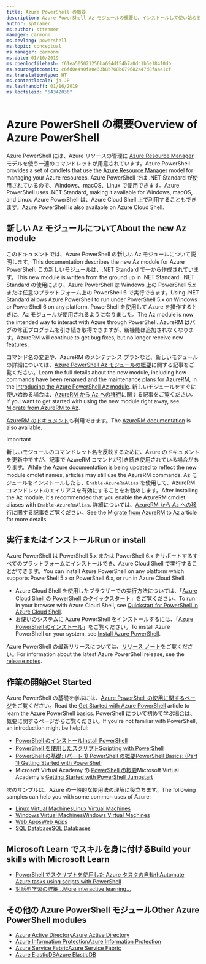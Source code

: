 ```yaml
---
title: Azure PowerShell の概要
description: Azure PowerShell Az モジュールの概要と、インストールして使い始める方法に関する情報。
author: sptramer
ms.author: sttramer
manager: carmonm
ms.devlang: powershell
ms.topic: conceptual
ms.manager: carmonm
ms.date: 01/10/2019
ms.openlocfilehash: f61ea505021256ba694df54b7a0dc1b5e184f0db
ms.sourcegitcommit: c6fd0e490fa0e33b8b768b679682a47d8faae1cf
ms.translationtype: HT
ms.contentlocale: ja-JP
ms.lasthandoff: 01/16/2019
ms.locfileid: "54342036"
---
```

# <a name="overview-of-azure-powershell"></a><span data-ttu-id="4ef68-103">Azure PowerShell の概要</span><span class="sxs-lookup"><span data-stu-id="4ef68-103">Overview of Azure PowerShell</span></span>

<span data-ttu-id="4ef68-104">Azure PowerShell には、Azure リソースの管理に [Azure Resource Manager](/azure/azure-resource-manager/resource-group-overview) モデルを使う一連のコマンドレットが用意されています。</span><span class="sxs-lookup"><span data-stu-id="4ef68-104">Azure PowerShell provides a set of cmdlets that use the [Azure Resource Manager](/azure/azure-resource-manager/resource-group-overview) model for managing your Azure resources.</span></span> <span data-ttu-id="4ef68-105">Azure PowerShell では .NET Standard が使用されているので、Windows、macOS、Linux で使用できます。</span><span class="sxs-lookup"><span data-stu-id="4ef68-105">Azure PowerShell uses .NET Standard, making it available for Windows, macOS, and Linux.</span></span>
<span data-ttu-id="4ef68-106">Azure PowerShell は、Azure Cloud Shell 上で利用することもできます。</span><span class="sxs-lookup"><span data-stu-id="4ef68-106">Azure PowerShell is also available on Azure Cloud Shell.</span></span>

## <a name="about-the-new-az-module"></a><span data-ttu-id="4ef68-107">新しい Az モジュールについて</span><span class="sxs-lookup"><span data-stu-id="4ef68-107">About the new Az module</span></span>

<span data-ttu-id="4ef68-108">このドキュメントでは、Azure PowerShell の新しい Az モジュールについて説明します。</span><span class="sxs-lookup"><span data-stu-id="4ef68-108">This documentation describes the new Az module for Azure PowerShell.</span></span> <span data-ttu-id="4ef68-109">この新しいモジュールは、.NET Standard で一から作成されています。</span><span class="sxs-lookup"><span data-stu-id="4ef68-109">This new module is written from the ground up in .NET Standard.</span></span> <span data-ttu-id="4ef68-110">.NET Standard の使用により、Azure PowerShell は Windows 上の PowerShell 5.x または任意のプラットフォーム上の PowerShell 6 で実行できます。</span><span class="sxs-lookup"><span data-stu-id="4ef68-110">Using .NET Standard allows Azure PowerShell to run under PowerShell 5.x on Windows or PowerShell 6 on any platform.</span></span> <span data-ttu-id="4ef68-111">PowerShell を使用して Azure を操作するときに、Az モジュールが使用されるようになりました。</span><span class="sxs-lookup"><span data-stu-id="4ef68-111">The Az module is now the intended way to interact with Azure through PowerShell.</span></span>
<span data-ttu-id="4ef68-112">AzureRM はバグの修正プログラムを引き続き取得できますが、新機能は追加されなくなります。</span><span class="sxs-lookup"><span data-stu-id="4ef68-112">AzureRM will continue to get bug fixes, but no longer receive new features.</span></span>

<span data-ttu-id="4ef68-113">コマンド名の変更や、AzureRM のメンテナンス プランなど、新しいモジュールの詳細については、[Azure PowerShell Az モジュールの概要](new-azureps-module-az.md)に関する記事をご覧ください。</span><span class="sxs-lookup"><span data-stu-id="4ef68-113">Learn the full details about the new module, including how commands have been renamed and the maintenance plans for AzureRM, in the [Introducing the Azure PowerShell Az module](new-azureps-module-az.md).</span></span> <span data-ttu-id="4ef68-114">新しいモジュールをすぐに使い始める場合は、[AzureRM から Az への移行](migrate-from-azurerm-to-az.md)に関する記事をご覧ください。</span><span class="sxs-lookup"><span data-stu-id="4ef68-114">If you want to get started with using the new module right away, see [Migrate from AzureRM to Az](migrate-from-azurerm-to-az.md).</span></span>

<span data-ttu-id="4ef68-115">[AzureRM のドキュメント](/powershell/azure/azurerm)も利用できます。</span><span class="sxs-lookup"><span data-stu-id="4ef68-115">The [AzureRM documentation](/powershell/azure/azurerm) is also available.</span></span>

> [!IMPORTANT]
>
> <span data-ttu-id="4ef68-116">新しいモジュールのコマンドレット名を反映するために、Azure のドキュメントを更新中ですが、記事で AzureRM コマンドが引き続き使用されている場合があります。</span><span class="sxs-lookup"><span data-stu-id="4ef68-116">While the Azure documentation is being updated to reflect the new module cmdlet names, articles may still use the AzureRM commands.</span></span> <span data-ttu-id="4ef68-117">Az モジュールをインストールしたら、`Enable-AzureRmAlias` を使用して、AzureRM コマンドレットのエイリアスを有効にすることをお勧めします。</span><span class="sxs-lookup"><span data-stu-id="4ef68-117">After installing the Az module, it's recommended that you enable the AzureRM cmdlet aliases with `Enable-AzureRmAlias`.</span></span> <span data-ttu-id="4ef68-118">詳細については、[AzureRM から Az への移行](migrate-from-azurerm-to-az.md)に関する記事をご覧ください。</span><span class="sxs-lookup"><span data-stu-id="4ef68-118">See the [Migrate from AzureRM to Az](migrate-from-azurerm-to-az.md) article for more details.</span></span>

## <a name="run-or-install"></a><span data-ttu-id="4ef68-119">実行またはインストール</span><span class="sxs-lookup"><span data-stu-id="4ef68-119">Run or install</span></span>

<span data-ttu-id="4ef68-120">Azure PowerShell は PowerShell 5.x または PowerShell 6.x をサポートするすべてのプラットフォームにインストールでき、Azure Cloud Shell で実行することができます。</span><span class="sxs-lookup"><span data-stu-id="4ef68-120">You can install Azure PowerShell on any platform which supports PowerShell 5.x or PowerShell 6.x, or run in Azure Cloud Shell.</span></span>

* <span data-ttu-id="4ef68-121">Azure Cloud Shell を使用したブラウザーでの実行方法については、「[Azure Cloud Shell の PowerShell のクイックスタート](/azure/cloud-shell/quickstart-powershell)」をご覧ください。</span><span class="sxs-lookup"><span data-stu-id="4ef68-121">To run in your browser with Azure Cloud Shell, see [Quickstart for PowerShell in Azure Cloud Shell](/azure/cloud-shell/quickstart-powershell).</span></span>
* <span data-ttu-id="4ef68-122">お使いのシステムに Azure PowerShell をインストールするには、「[Azure PowerShell のインストール](install-az-ps.md)」をご覧ください。</span><span class="sxs-lookup"><span data-stu-id="4ef68-122">To install Azure PowerShell on your system, see [Install Azure PowerShell](install-az-ps.md).</span></span>

<span data-ttu-id="4ef68-123">Azure PowerShell の最新リリースについては、[リリース ノート](release-notes-azureps.md)をご覧ください。</span><span class="sxs-lookup"><span data-stu-id="4ef68-123">For information about the latest Azure PowerShell release, see the [release notes](release-notes-azureps.md).</span></span>

## <a name="get-started"></a><span data-ttu-id="4ef68-124">作業の開始</span><span class="sxs-lookup"><span data-stu-id="4ef68-124">Get Started</span></span>

<span data-ttu-id="4ef68-125">Azure PowerShell の基礎を学ぶには、[Azure PowerShell の使用に関するページ](get-started-azureps.md)をご覧ください。</span><span class="sxs-lookup"><span data-stu-id="4ef68-125">Read the [Get Started with Azure PowerShell](get-started-azureps.md) article to learn the Azure PowerShell basics.</span></span> <span data-ttu-id="4ef68-126">PowerShell について初めて学ぶ場合は、概要に関するページからご覧ください。</span><span class="sxs-lookup"><span data-stu-id="4ef68-126">If you're not familiar with PowerShell, an introduction might be helpful:</span></span>

* [<span data-ttu-id="4ef68-127">PowerShell のインストール</span><span class="sxs-lookup"><span data-stu-id="4ef68-127">Install PowerShell</span></span>](/powershell/scripting/install/installing-powershell)
* [<span data-ttu-id="4ef68-128">PowerShell を使用したスクリプト</span><span class="sxs-lookup"><span data-stu-id="4ef68-128">Scripting with PowerShell</span></span>](/powershell/scripting/powershell-scripting)
* [<span data-ttu-id="4ef68-129">PowerShell の基礎: (パート 1) PowerShell の概要</span><span class="sxs-lookup"><span data-stu-id="4ef68-129">PowerShell Basics: (Part 1) Getting Started with PowerShell</span></span>](https://channel9.msdn.com/Blogs/Taste-of-Premier/PowerShellBasicsPart1)
* <span data-ttu-id="4ef68-130">Microsoft Virtual Academy の [PowerShell の概要](https://mva.microsoft.com/liveevents/powershell-jumpstart)</span><span class="sxs-lookup"><span data-stu-id="4ef68-130">Microsoft Virtual Academy's [Getting Started with PowerShell Jumpstart](https://mva.microsoft.com/liveevents/powershell-jumpstart)</span></span>

<span data-ttu-id="4ef68-131">次のサンプルは、Azure の一般的な使用法の理解に役立ちます。</span><span class="sxs-lookup"><span data-stu-id="4ef68-131">The following samples can help you with some common uses of Azure:</span></span>

* [<span data-ttu-id="4ef68-132">Linux Virtual Machines</span><span class="sxs-lookup"><span data-stu-id="4ef68-132">Linux Virtual Machines</span></span>](/azure/virtual-machines/virtual-machines-linux-powershell-samples?toc=/powershell/azure/toc.json)
* [<span data-ttu-id="4ef68-133">Windows Virtual Machines</span><span class="sxs-lookup"><span data-stu-id="4ef68-133">Windows Virtual Machines</span></span>](/azure/virtual-machines/virtual-machines-windows-powershell-samples?toc=/powershell/azure/toc.json)
* [<span data-ttu-id="4ef68-134">Web Apps</span><span class="sxs-lookup"><span data-stu-id="4ef68-134">Web Apps</span></span>](/azure/app-service-web/app-service-powershell-samples?toc=/powershell/azure/toc.json)
* [<span data-ttu-id="4ef68-135">SQL Database</span><span class="sxs-lookup"><span data-stu-id="4ef68-135">SQL Databases</span></span>](/azure/sql-database/sql-database-powershell-samples?toc=/powershell/azure/toc.json)

## <a name="build-your-skills-with-microsoft-learn"></a><span data-ttu-id="4ef68-136">Microsoft Learn でスキルを身に付ける</span><span class="sxs-lookup"><span data-stu-id="4ef68-136">Build your skills with Microsoft Learn</span></span>

- [<span data-ttu-id="4ef68-137">PowerShell でスクリプトを使用した Azure タスクの自動化</span><span class="sxs-lookup"><span data-stu-id="4ef68-137">Automate Azure tasks using scripts with PowerShell</span></span>](/learn/modules/automate-azure-tasks-with-powershell/)
- [<span data-ttu-id="4ef68-138">対話型学習の詳細...</span><span class="sxs-lookup"><span data-stu-id="4ef68-138">More interactive learning...</span></span>](/learn/browse/?term=powershell)

## <a name="other-azure-powershell-modules"></a><span data-ttu-id="4ef68-139">その他の Azure PowerShell モジュール</span><span class="sxs-lookup"><span data-stu-id="4ef68-139">Other Azure PowerShell modules</span></span>

* [<span data-ttu-id="4ef68-140">Azure Active Directory</span><span class="sxs-lookup"><span data-stu-id="4ef68-140">Azure Active Directory</span></span>](/powershell/azure/active-directory/)
* [<span data-ttu-id="4ef68-141">Azure Information Protection</span><span class="sxs-lookup"><span data-stu-id="4ef68-141">Azure Information Protection</span></span>](/powershell/azure/aip/)
* [<span data-ttu-id="4ef68-142">Azure Service Fabric</span><span class="sxs-lookup"><span data-stu-id="4ef68-142">Azure Service Fabric</span></span>](/powershell/azure/service-fabric/)
* [<span data-ttu-id="4ef68-143">Azure ElasticDB</span><span class="sxs-lookup"><span data-stu-id="4ef68-143">Azure ElasticDB</span></span>](/powershell/azure/elasticdbjobs/)
